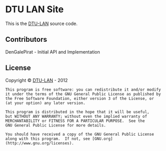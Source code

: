 DTU LAN Site
======

This is the [DTU-LAN](http://dtu-lan.dk) source code. 

Contributors
------
DenGalePirat - Initial API and Implementation

License
------
   Copyright © [DTU-LAN](http://www.dtu-lan.dk) - 2012

    This program is free software: you can redistribute it and/or modify
    it under the terms of the GNU General Public License as published by
    the Free Software Foundation, either version 3 of the License, or
    (at your option) any later version.

    This program is distributed in the hope that it will be useful,
    but WITHOUT ANY WARRANTY; without even the implied warranty of
    MERCHANTABILITY or FITNESS FOR A PARTICULAR PURPOSE.  See the
    GNU General Public License for more details.

    You should have received a copy of the GNU General Public License
    along with this program.  If not, see [GNU.org](http://www.gnu.org/licenses).
